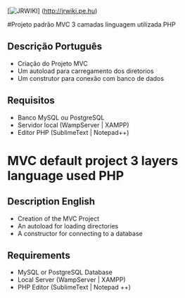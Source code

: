 [![JRWIKI](http://jrwiki.pe.hu/wp-content/uploads/2016/05/logo.png)] (http://jrwiki.pe.hu)

#Projeto padrão MVC 3 camadas linguagem utilizada PHP

Descrição Português
-------------------
- Criação do Projeto MVC
- Um autoload para carregamento dos diretorios
- Um construtor para conexão com banco de dados


Requisitos
----------

- Banco MySQL ou PostgreSQL
- Servidor local (WampServer  | XAMPP)
- Editor PHP     (SublimeText | Notepad++)

# MVC default project 3 layers language used PHP

Description English
-------------------
- Creation of the MVC Project
- An autoload for loading directories
- A constructor for connecting to a database


Requirements
----------

- MySQL or PostgreSQL Database
- Local Server (WampServer  | XAMPP)
- PHP Editor   (SublimeText | Notepad ++)
